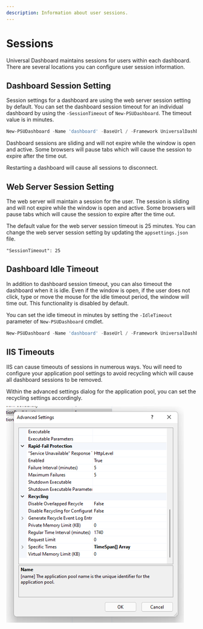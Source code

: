 ```yaml
---
description: Information about user sessions.
---
```


# Sessions

Universal Dashboard maintains sessions for users within each dashboard. There are several locations you can configure user session information.&#x20;

## Dashboard Session Setting

Session settings for a dashboard are using the web server session setting by default. You can set the dashboard session timeout for an individual dashboard by using the `-SessionTimeout` of `New-PSUDashboard`. The timeout value is in minutes.&#x20;

```powershell
New-PSUDashboard -Name 'dashboard' -BaseUrl / -Framework UniversalDashboard:Latest -SessionTimeout 30
```

Dashboard sessions are sliding and will not expire while the window is open and active. Some browsers will pause tabs which will cause the session to expire after the time out.&#x20;

Restarting a dashboard will cause all sessions to disconnect.&#x20;

## Web Server Session Setting

The web server will maintain a session for the user. The session is sliding and will not expire while the window is open and active. Some browsers will pause tabs which will cause the session to expire after the time out. &#x20;

The default value for the web server session timeout is 25 minutes. You can change the web server session setting by updating the `appsettings.json` file.&#x20;

```
"SessionTimeout": 25
```

## Dashboard Idle Timeout

In addition to dashboard session timeout, you can also timeout the dashboard when it is idle. Even if the window is open, if the user does not click, type or move the mouse for the idle timeout period, the window will time out. This functionality is disabled by default.&#x20;

You can set the idle timeout in minutes by setting the `-IdleTimeout` parameter of `New-PSUDashboard` cmdlet.&#x20;

```powershell
New-PSUDashboard -Name 'dashboard' -BaseUrl / -Framework UniversalDashboard:Latest -IdleTimeout 30
```

## IIS Timeouts

IIS can cause timeouts of sessions in numerous ways. You will need to configure your application pool settings to avoid recycling which will cause all dashboard sessions to be removed.&#x20;

Within the advanced settings dialog for the application pool, you can set the recycling settings accordingly.&#x20;

![Figure shows the recommended recycling settings for IIS](<../../.gitbook/assets/image (280).png>)
